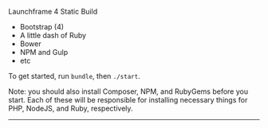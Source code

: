 Launchframe 4 Static Build

- Bootstrap (4)
- A little dash of Ruby
- Bower
- NPM and Gulp
- etc


To get started, run `bundle`, then `./start`.

Note: you should also install Composer, NPM, and RubyGems before you start. Each of these will be responsible for installing necessary things for PHP, NodeJS, and Ruby, respectively.

---

